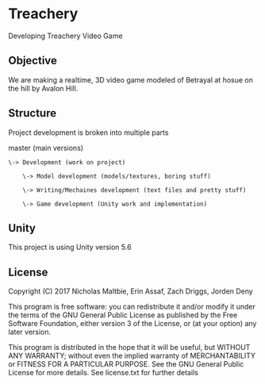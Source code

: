 # Treachery
Developing Treachery Video Game

## Objective

We are making a realtime, 3D video game modeled of Betrayal at hosue on the hill
by Avalon Hill.

## Structure

Project development is broken into multiple parts

master (main versions)

    \-> Development (work on project)
    
        \-> Model development (models/textures, boring stuff)
        
        \-> Writing/Mechaines development (text files and pretty stuff)
        
        \-> Game development (Unity work and implementation)

## Unity

This project is using Unity version 5.6
        
## License

Copyright (C) 2017 Nicholas Maltbie, Erin Assaf, Zach Driggs,
Jorden Deny

This program is free software: you can redistribute it and/or modify
it under the terms of the GNU General Public License as published by
the Free Software Foundation, either version 3 of the License, or
(at your option) any later version.

This program is distributed in the hope that it will be useful,
but WITHOUT ANY WARRANTY; without even the implied warranty of
MERCHANTABILITY or FITNESS FOR A PARTICULAR PURPOSE.  See the
GNU General Public License for more details. See license.txt for further details
